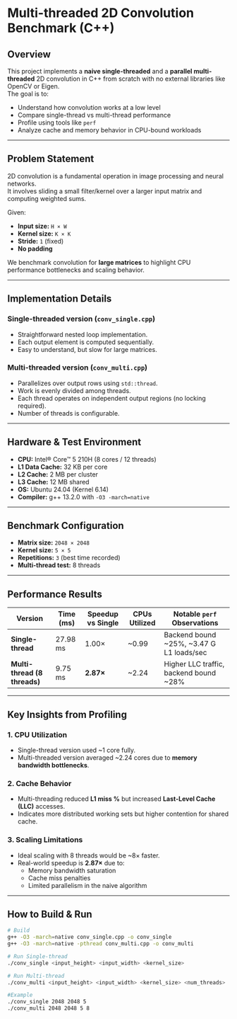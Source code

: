 # Multi-threaded 2D Convolution Benchmark (C++)

## Overview
This project implements a **naive single-threaded** and a **parallel multi-threaded** 2D convolution in C++ from scratch with no external libraries like OpenCV or Eigen.  
The goal is to:
- Understand how convolution works at a low level
- Compare single-thread vs multi-thread performance
- Profile using tools like `perf`
- Analyze cache and memory behavior in CPU-bound workloads

---

## Problem Statement
2D convolution is a fundamental operation in image processing and neural networks.  
It involves sliding a small filter/kernel over a larger input matrix and computing weighted sums.

Given:
- **Input size:** `H × W`
- **Kernel size:** `K × K`
- **Stride:** `1` (fixed)
- **No padding**

We benchmark convolution for **large matrices** to highlight CPU performance bottlenecks and scaling behavior.

---

## Implementation Details

### **Single-threaded version (`conv_single.cpp`)**
- Straightforward nested loop implementation.
- Each output element is computed sequentially.
- Easy to understand, but slow for large matrices.

### **Multi-threaded version (`conv_multi.cpp`)**
- Parallelizes over output rows using `std::thread`.
- Work is evenly divided among threads.
- Each thread operates on independent output regions (no locking required).
- Number of threads is configurable.

---

## Hardware & Test Environment
- **CPU:** Intel® Core™ 5 210H (8 cores / 12 threads)
- **L1 Data Cache:** 32 KB per core
- **L2 Cache:** 2 MB per cluster
- **L3 Cache:** 12 MB shared
- **OS:** Ubuntu 24.04 (Kernel 6.14)
- **Compiler:** g++ 13.2.0 with `-O3 -march=native`

---

## Benchmark Configuration
- **Matrix size:** `2048 × 2048`
- **Kernel size:** `5 × 5`
- **Repetitions:** `3` (best time recorded)
- **Multi-thread test:** 8 threads

---

## Performance Results

| Version       | Time (ms) | Speedup vs Single | CPUs Utilized | Notable `perf` Observations |
|--------------|-----------|-------------------|--------------|-----------------------------|
| **Single-thread** | 27.98 ms  | 1.00×             | ~0.99        | Backend bound ~25%, ~3.47 G L1 loads/sec |
| **Multi-thread (8 threads)** | 9.75 ms   | **2.87×**         | ~2.24        | Higher LLC traffic, backend bound ~28% |

---

## Key Insights from Profiling

### **1. CPU Utilization**
- Single-thread version used ~1 core fully.
- Multi-threaded version averaged ~2.24 cores due to **memory bandwidth bottlenecks**.

### **2. Cache Behavior**
- Multi-threading reduced **L1 miss %** but increased **Last-Level Cache (LLC)** accesses.
- Indicates more distributed working sets but higher contention for shared cache.

### **3. Scaling Limitations**
- Ideal scaling with 8 threads would be ~8× faster.
- Real-world speedup is **2.87×** due to:
  - Memory bandwidth saturation
  - Cache miss penalties
  - Limited parallelism in the naive algorithm

---

## How to Build & Run

```bash
# Build
g++ -O3 -march=native conv_single.cpp -o conv_single
g++ -O3 -march=native -pthread conv_multi.cpp -o conv_multi

# Run Single-thread
./conv_single <input_height> <input_width> <kernel_size>

# Run Multi-thread
./conv_multi <input_height> <input_width> <kernel_size> <num_threads>

#Example
./conv_single 2048 2048 5
./conv_multi 2048 2048 5 8
```
